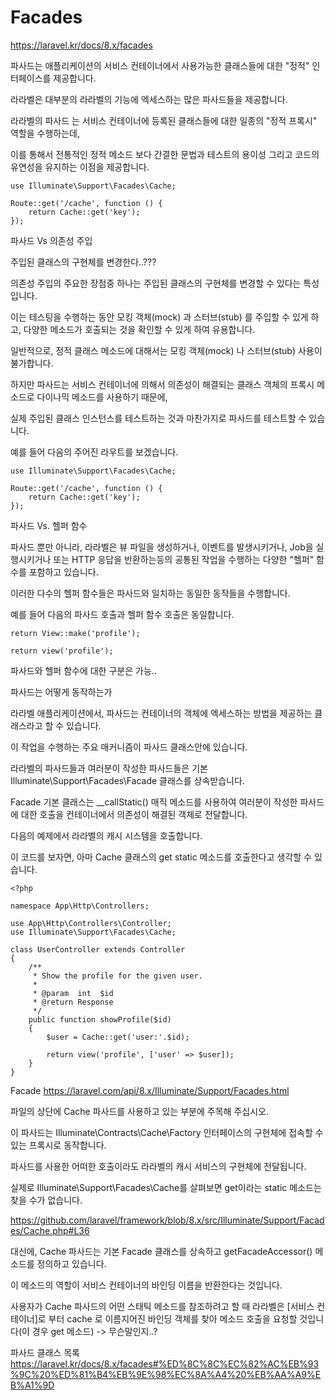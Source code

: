 # Facades

https://laravel.kr/docs/8.x/facades

파사드는 애플리케이션의 서비스 컨테이너에서 사용가능한 클래스들에 대한 "정적" 인터페이스를 제공합니다.

라라벨은 대부분의 라라벨의 기능에 엑세스하는 많은 파사드들을 제공합니다.

라라벨의 파사드 는 서비스 컨테이너에 등록된 클래스들에 대한 일종의 "정적 프록시" 역할을 수행하는데,

이를 통해서 전통적인 정적 메소드 보다 간결한 문법과 테스트의 용이성 그리고 코드의 유연성을 유지하는 이점을 제공합니다.

```
use Illuminate\Support\Facades\Cache;

Route::get('/cache', function () {
    return Cache::get('key');
});
```

파사드 Vs 의존성 주입

주입된 클래스의 구현체를 변경한다..???

의존성 주입의 주요한 장점중 하나는 주입된 클래스의 구현체를 변경할 수 있다는 특성입니다.

이는 테스팅을 수행하는 동안 모킹 객체(mock) 과 스터브(stub) 를 주입할 수 있게 하고, 다양한 메소드가 호출되는 것을 확인할 수 있게 하여 유용합니다.

일반적으로, 정적 클래스 메소드에 대해서는 모킹 객체(mock) 나 스터브(stub) 사용이 불가합니다.

하지만 파사드는 서비스 컨테이너에 의해서 의존성이 해결되는 클래스 객체의 프록시 메소드로 다이나믹 메소드를 사용하기 때문에,

실제 주입된 클래스 인스턴스를 테스트하는 것과 마찬가지로 파사드를 테스트할 수 있습니다.

예를 들어 다음의 주어진 라우트를 보겠습니다.

```
use Illuminate\Support\Facades\Cache;

Route::get('/cache', function () {
    return Cache::get('key');
});
```

파사드 Vs. 헬퍼 함수

파사드 뿐만 아니라, 라라벨은 뷰 파일을 생성하거나, 이벤트를 발생시키거나, Job을 실행시키거나 또는 HTTP 응답을 반환하는등의 공통된 작업을 수행하는 다양한 "헬퍼" 함수를 포함하고 있습니다.

이러한 다수의 헬퍼 함수들은 파사드와 일치하는 동일한 동작들을 수행합니다.

예를 들어 다음의 파사드 호출과 헬퍼 함수 호출은 동일합니다.

```
return View::make('profile');

return view('profile');
```

파사드와 헬퍼 함수에 대한 구분은 가능..

파사드는 어떻게 동작하는가

라라벨 애플리케이션에서, 파사드는 컨테이너의 객체에 엑세스하는 방법을 제공하는 클래스라고 할 수 있습니다.

이 작업을 수행하는 주요 매커니즘이 파사드 클래스안에 있습니다.

라라벨의 파사드들과 여러분이 작성한 파사드들은 기본 Illuminate\Support\Facades\Facade 클래스를 상속받습니다.

Facade 기본 클래스는 __callStatic() 매직 메소드를 사용하여 여러분이 작성한 파사드에 대한 호출을 컨테이너에서 의존성이 해결된 객체로 전달합니다.

다음의 예제에서 라라벨의 캐시 시스템을 호출합니다.

이 코드를 보자면, 아마 Cache 클래스의 get static 메소드를 호출한다고 생각할 수 있습니다.

```
<?php

namespace App\Http\Controllers;

use App\Http\Controllers\Controller;
use Illuminate\Support\Facades\Cache;

class UserController extends Controller
{
    /**
     * Show the profile for the given user.
     *
     * @param  int  $id
     * @return Response
     */
    public function showProfile($id)
    {
        $user = Cache::get('user:'.$id);

        return view('profile', ['user' => $user]);
    }
}
```

Facade https://laravel.com/api/8.x/Illuminate/Support/Facades.html

파일의 상단에 Cache 파사드를 사용하고 있는 부분에 주목해 주십시오.

이 파사드는 Illuminate\Contracts\Cache\Factory 인터페이스의 구현체에 접속할 수 있는 프록시로 동작합니다.

파사드를 사용한 어떠한 호출이라도 라라벨의 캐시 서비스의 구현체에 전달됩니다.

실제로 Illuminate\Support\Facades\Cache를 살펴보면 get이라는 static 메소드는 찾을 수가 없습니다.

https://github.com/laravel/framework/blob/8.x/src/Illuminate/Support/Facades/Cache.php#L36

대신에, Cache 파사드는 기본 Facade 클래스를 상속하고 getFacadeAccessor() 메소드를 정의하고 있습니다.

이 메소드의 역할이 서비스 컨테이너의 바인딩 이름을 반환한다는 것입니다.

사용자가 Cache 파사드의 어떤 스태틱 메소드를 참조하려고 할 때 라라벨은 [서비스 컨테이너]로 부터 cache 로 이름지어진 바인딩 객체를 찾아 메소드 호출을 요청할 것입니다(이 경우 get 메소드) -> 무슨말인지..?

파사드 클래스 목록 https://laravel.kr/docs/8.x/facades#%ED%8C%8C%EC%82%AC%EB%93%9C%20%ED%81%B4%EB%9E%98%EC%8A%A4%20%EB%AA%A9%EB%A1%9D
